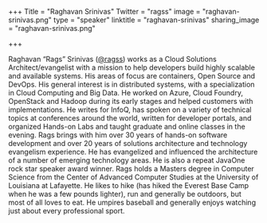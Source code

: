 +++
Title = "Raghavan Srinivas"
Twitter = "ragss"
image = "raghavan-srinivas.png"
type = "speaker"
linktitle = "raghavan-srinivas"
sharing_image = "raghavan-srinivas.png"

+++

Raghavan “Rags” Srinivas (<A HREF="https://twitter.com/ragss">@ragss</A>) works as a Cloud Solutions Architect/evangelist with a mission to help developers build highly scalable and available systems. His areas of focus are containers, Open Source and DevOps. His general interest is in distributed systems, with a specialization in Cloud Computing and Big Data. He worked on Azure, Cloud Foundry, OpenStack and Hadoop during its early stages and helped customers with implementations. He writes for InfoQ, has spoken on a variety of technical topics at conferences around the world, written for developer portals, and organized Hands-on Labs and taught graduate and online classes in the evening. Rags brings with him over 30 years of hands-on software development and over 20 years of solutions architecture and technology evangelism experience. He has evangelized and influenced the architecture of a number of emerging technology areas. He is also a repeat JavaOne rock star speaker award winner. Rags holds a Masters degree in Computer Science from the Center of Advanced Computer Studies at the University of Louisiana at Lafayette. He likes to hike (has hiked the Everest Base Camp when he was a few pounds lighter), run and generally be outdoors, but most of all loves to eat. He umpires baseball and generally enjoys watching just about every professional sport.
